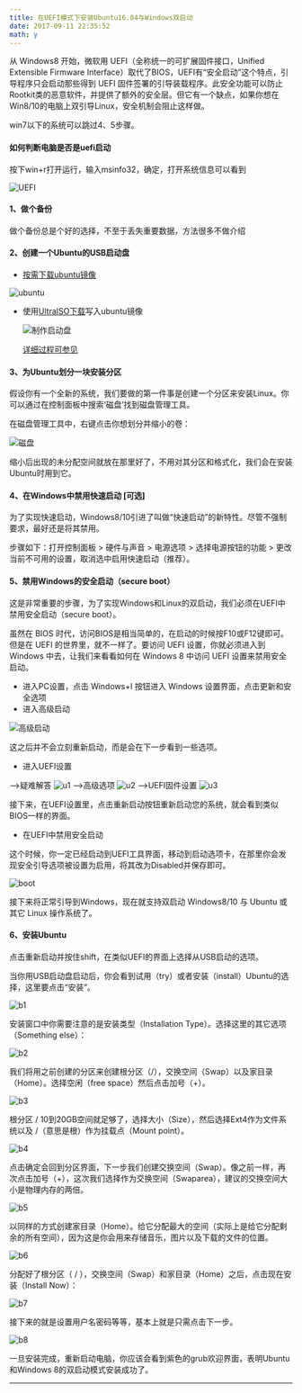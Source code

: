 ```yaml
---
title: 在UEFI模式下安装Ubuntu16.04与Windows双启动
date: 2017-09-11 22:35:52
math: y
---
```


从 Windows8 开始，微软用 UEFI（全称统一的可扩展固件接口，Unified Extensible Firmware Interface）取代了BIOS，UEFI有“安全启动”这个特点，引导程序只会启动那些得到 UEFI 固件签署的引导装载程序。此安全功能可以防止Rootkit类的恶意软件，并提供了额外的安全层。但它有一个缺点，如果你想在Win8/10的电脑上双引导Linux，安全机制会阻止这样做。

win7以下的系统可以跳过4、5步骤。

#### 如何判断电脑是否是uefi启动

按下win+r打开运行，输入msinfo32，确定，打开系统信息可以看到

![UEFI](http://note.youdao.com/yws/public/resource/84292c2be23d0e571d23baaad9e216e4/xmlnote/1D837430D57E4A338DA5A5BA862ECBAA/7567)

#### 1、做个备份
做个备份总是个好的选择，不至于丢失重要数据，方法很多不做介绍

#### 2、创建一个Ubuntu的USB启动盘
- [按需下载ubuntu镜像](http://cn.ubuntu.com/download/)

![ubuntu](http://note.youdao.com/yws/public/resource/84292c2be23d0e571d23baaad9e216e4/xmlnote/C8A5EE57E56B4336A39FDAADB106230A/7562)

- 使用[UltraISO下载](https://cn.ultraiso.net/xiazai.html)写入ubuntu镜像

  ![制作启动盘](http://note.youdao.com/yws/public/resource/84292c2be23d0e571d23baaad9e216e4/xmlnote/6C000B58E6744E9B8E72FA88E4D525F4/7611)
  
  [详细过程可参见](http://jingyan.baidu.com/article/19020a0a396b6e529d2842cb.html)

#### 3、为Ubuntu划分一块安装分区
假设你有一个全新的系统，我们要做的第一件事是创建一个分区来安装Linux。你可以通过在控制面板中搜索‘磁盘’找到磁盘管理工具。

在磁盘管理工具中，右键点击你想划分并缩小的卷：

![磁盘](http://note.youdao.com/yws/public/resource/84292c2be23d0e571d23baaad9e216e4/xmlnote/E6BBC5493B114F419422759037FB6555/7561)

缩小后出现的未分配空间就放在那里好了，不用对其分区和格式化，我们会在安装Ubuntu时用到它。

#### 4、在Windows中禁用快速启动 [可选]

为了实现快速启动，Windows8/10引进了叫做“快速启动”的新特性。尽管不强制要求，最好还是将其禁用。

步骤如下：打开控制面板 > 硬件与声音 > 电源选项 > 选择电源按钮的功能 > 更改当前不可用的设置，取消选中启用快速启动（推荐）。

#### 5、禁用Windows的安全启动（secure boot）
这是非常重要的步骤，为了实现Windows和Linux的双启动，我们必须在UEFI中禁用安全启动（secure boot）。

虽然在 BIOS 时代，访问BIOS是相当简单的，在启动的时候按F10或F12键即可。但是在 UEFI 的世界里，就不一样了。要访问 UEFI 设置，你就必须进入到 Windows 中去，让我们来看看如何在 Windows 8 中访问 UEFI 设置来禁用安全启动。

- 进入PC设置，点击 Windows+I 按钮进入 Windows 设置界面，点击更新和安全选项
- 进入高级启动

![高级启动](http://note.youdao.com/yws/public/resource/84292c2be23d0e571d23baaad9e216e4/xmlnote/8A51F3F108F94B988FEC572715D79C29/7565)

这之后并不会立刻重新启动，而是会在下一步看到一些选项。

- 进入UEFI设置

-->疑难解答
![u1](http://note.youdao.com/yws/public/resource/84292c2be23d0e571d23baaad9e216e4/xmlnote/0E4DA0A7691F44EB85728616FEA063C7/7557)
-->高级选项
![u2](http://note.youdao.com/yws/public/resource/84292c2be23d0e571d23baaad9e216e4/xmlnote/56A3C3368CE94BA6AE034034F3792231/7558)
-->UEFI固件设置
![u3](http://note.youdao.com/yws/public/resource/84292c2be23d0e571d23baaad9e216e4/xmlnote/77A0D0ACB0CF4EC79A26D037B8E6FB0A/7559)

接下来，在UEFI设置里，点击重新启动按钮重新启动您的系统，就会看到类似BIOS一样的界面。

- 在UEFI中禁用安全启动

这个时候，你一定已经启动到UEFI工具界面，移动到启动选项卡，在那里你会发现安全引导选项被设置为启用，将其改为Disabled并保存即可。

![boot](http://note.youdao.com/yws/public/resource/84292c2be23d0e571d23baaad9e216e4/xmlnote/813823F142F64C969682F47EA4D8ECF4/7612)

接下来将正常引导到Windows，现在就支持双启动 Windows8/10 与 Ubuntu 或其它 Linux 操作系统了。

#### 6、安装Ubuntu

点击重新启动并按住shift，在类似UEFI的界面上选择从USB启动的选项。

当你用USB启动盘启动后，你会看到试用（try）或者安装（install）Ubuntu的选择，这里要点击“安装”。

![b1](http://note.youdao.com/yws/public/resource/84292c2be23d0e571d23baaad9e216e4/xmlnote/9C85E53A9D494CBD8302EC40C04CCA83/7553)

安装窗口中你需要注意的是安装类型（Installation Type）。选择这里的其它选项（Something else）：

![b2](http://note.youdao.com/yws/public/resource/84292c2be23d0e571d23baaad9e216e4/xmlnote/32DF7031A651421CA56EEA61A197133E/7556)

我们将用之前创建的分区来创建根分区（/），交换空间（Swap）以及家目录（Home）。选择空闲（free space）然后点击加号（+）。

![b3](http://note.youdao.com/yws/public/resource/84292c2be23d0e571d23baaad9e216e4/xmlnote/3A285F2F33C74E4481760DA9AF893969/7552)

根分区 / 10到20GB空间就足够了，选择大小（Size），然后选择Ext4作为文件系统以及 /（意思是根）作为挂载点（Mount point）。

![b4](http://note.youdao.com/yws/public/resource/84292c2be23d0e571d23baaad9e216e4/xmlnote/183EDE6916DD4644A1E4ABC35AC4BE86/7564)

点击确定会回到分区界面，下一步我们创建交换空间（Swap）。像之前一样，再次点击加号（+），这次我们选择作为交换空间（Swaparea），建议的交换空间大小是物理内存的两倍。

![b5](http://note.youdao.com/yws/public/resource/84292c2be23d0e571d23baaad9e216e4/xmlnote/6B323E7D7C2C4B019DE21FD3FF6E723C/7566)

以同样的方式创建家目录（Home）。给它分配最大的空间（实际上是给它分配剩余的所有空间），因为这是你会用来存储音乐，图片以及下载的文件的位置。

![b6](http://note.youdao.com/yws/public/resource/84292c2be23d0e571d23baaad9e216e4/xmlnote/E1E9085112214C52B841E6D573FFE0C9/7563)

分配好了根分区（ / ），交换空间（Swap）和家目录（Home）之后，点击现在安装（Install Now）：

![b7](http://note.youdao.com/yws/public/resource/84292c2be23d0e571d23baaad9e216e4/xmlnote/25AAD2C4FA864D0E80F9BE1DF10A82FE/7554)

接下来的就是设置用户名密码等等，基本上就是只需点击下一步。

![b8](http://note.youdao.com/yws/public/resource/84292c2be23d0e571d23baaad9e216e4/xmlnote/365602FBCB1140EABE1C179521122C91/7609)

一旦安装完成，重新启动电脑，你应该会看到紫色的grub欢迎界面，表明Ubuntu和Windows 8的双启动模式安装成功了。

***